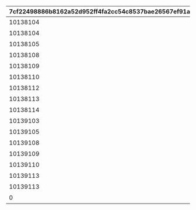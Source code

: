 |7cf22498886b8162a52d952ff4fa2cc54c8537bae26567ef91ae3541ae8bf458|4c5f9089cab20f44dacfa20b6aff745a5ab0e636912febee58839b0c2bc31f59|2811987b27acfb761fa4d1cd8e4b911a6ca277bd9528891401d993c55d81bb38|cb2d13f2ef44cf540ed7caa45f86c9cda0bcc5405089787cd632328eedf684fc|7402839a4a95e84aaf68cb356121da5825011b29bff816a1f77c87a90faa02ac|a6ef6d9f258c266605b9503ad6d295944e97b0ff8b6007bd666b63dfdefaf348|4b47fc18b2ea1da4d8fca32dfa4944d87d488caf19fc7cade8e865244c2b1057|2cd771aa4336347507c250ea32a61bbc1ab9473d147b686a33be2258e8d3aba5|d9206708699bf621ee435670a801dffbd921f06f7e48600326131b3b70f0609c|fc816d57789b936fc3d002eebad01980d753bc3e2a996962f372fcf778ff7cac|
| --- | --- | --- | --- | --- | --- | --- | --- | --- | --- |
|10138104|0|懐かしき過去の結晶|0|0|0|5110601|オープニング|0|10110|
|10138104|91002|リーダーはどっちだ！|30|0|1|5110602|オクトーの追想　その1|8|10110|
|10138105|91002|勝ちたい理由|30|0|1|5110603|オクトーの追想　その2|8|10110|
|10138108|91002|聞き上手な誓約女君|30|0|1|5110604|クリスティーナの追想　その1|8|10110|
|10138109|91002|秘めたる本当の実力……？|30|0|1|5110605|ダイゴの追想　その1|8|10110|
|10138110|91002|友と書いてライバルと読む|30|0|1|5110606|ラビリスタの追想　その1|8|10110|
|10138112|91002|悪と正義の高笑い|30|0|1|5110607|マサキの追想|8|10110|
|10138113|91002|プリンセスナイトとは|30|0|1|5110608|ラジラジの追想　その1|8|10110|
|10138114|91002|まだ見ぬ日々に想い馳せて|30|0|1|5110609|オクトーの追想　その3|8|10110|
|10139103|91002|跳躍王のお仕置き|30|0|1|5111602|ラジラジの追想　その2|8|10111|
|10139105|91002|二人なら絶対だって|30|0|1|5111603|クリスティーナの追想　その2|8|10111|
|10139108|91002|虎の尾を踏む|30|0|1|5111604|ダイゴの追想　その2|8|10111|
|10139109|91002|一番怪しい七冠は誰だ|30|0|1|5111605|ラビリスタの追想　その2|8|10111|
|10139110|91002|簡単すぎる問題|30|0|1|5111606|ネネカの追想|8|10111|
|10139113|91002|魔物使いは語る|30|0|1|5111607|オクトーの追想　その4|8|10111|
|10139113|91002|悪党たちの目指す未来|30|0|1|5111608|オクトーの追想　その5|8|10111|
|0|9000222|過去を超える思い出を|1|1|0|5111609|エンディング|16|10111|